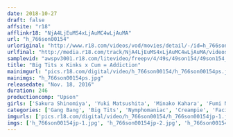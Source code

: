 ```yaml
---
date: 2018-10-27
draft: false
affsite: "r18"
afflinkr18: "NjA4LjEuMS4xLjAuMC4wLjAuMA"
url: "h_766son00154"
urloriginal: "http://www.r18.com/videos/vod/movies/detail/-/id=h_766son00154"
urlfinal: "http://media.r18.com/track/NjA4LjEuMS4xLjAuMC4wLjAuMA/videos/vod/movies/detail/-/id=h_766son00154"
samplevid: "awspv3001.r18.com/litevideo/freepv/4/49s/49son154/49son154_dmb_w.mp4"
title: "Big Tits x Kinks x Cum = Addiction"
mainimgurl: "pics.r18.com/digital/video/h_766son00154/h_766son00154ps.jpg"
mainimgs: "h_766son00154ps.jpg"
releasedate: "Nov. 18, 2016"
duration: 246
productioncomp: "Upson"
girls: ['Sakura Shinomiya', 'Yuki Matsushita', 'Minako Kahara', 'Fumi Nagasaki', 'Mayu Kawai', 'Chinami Sakura']
categories: ['Gang Bang', 'Big Tits', 'Nymphomaniac', 'Creampie', 'Facial', 'Breast Milk', 'Over 4 Hours', 'Hi-Def']
imgurls: ['pics.r18.com/digital/video/h_766son00154/h_766son00154jp-1.jpg', 'pics.r18.com/digital/video/h_766son00154/h_766son00154jp-2.jpg', 'pics.r18.com/digital/video/h_766son00154/h_766son00154jp-3.jpg', 'pics.r18.com/digital/video/h_766son00154/h_766son00154jp-4.jpg', 'pics.r18.com/digital/video/h_766son00154/h_766son00154jp-5.jpg', 'pics.r18.com/digital/video/h_766son00154/h_766son00154jp-6.jpg', 'pics.r18.com/digital/video/h_766son00154/h_766son00154jp-7.jpg', 'pics.r18.com/digital/video/h_766son00154/h_766son00154jp-8.jpg', 'pics.r18.com/digital/video/h_766son00154/h_766son00154jp-9.jpg', 'pics.r18.com/digital/video/h_766son00154/h_766son00154jp-10.jpg', 'pics.r18.com/digital/video/h_766son00154/h_766son00154jp-11.jpg', 'pics.r18.com/digital/video/h_766son00154/h_766son00154jp-12.jpg', 'pics.r18.com/digital/video/h_766son00154/h_766son00154jp-13.jpg', 'pics.r18.com/digital/video/h_766son00154/h_766son00154jp-14.jpg', 'pics.r18.com/digital/video/h_766son00154/h_766son00154jp-15.jpg', 'pics.r18.com/digital/video/h_766son00154/h_766son00154jp-16.jpg', 'pics.r18.com/digital/video/h_766son00154/h_766son00154jp-17.jpg', 'pics.r18.com/digital/video/h_766son00154/h_766son00154jp-18.jpg', 'pics.r18.com/digital/video/h_766son00154/h_766son00154jp-19.jpg', 'pics.r18.com/digital/video/h_766son00154/h_766son00154jp-20.jpg']
imgs: ['h_766son00154jp-1.jpg', 'h_766son00154jp-2.jpg', 'h_766son00154jp-3.jpg', 'h_766son00154jp-4.jpg', 'h_766son00154jp-5.jpg', 'h_766son00154jp-6.jpg', 'h_766son00154jp-7.jpg', 'h_766son00154jp-8.jpg', 'h_766son00154jp-9.jpg', 'h_766son00154jp-10.jpg', 'h_766son00154jp-11.jpg', 'h_766son00154jp-12.jpg', 'h_766son00154jp-13.jpg', 'h_766son00154jp-14.jpg', 'h_766son00154jp-15.jpg', 'h_766son00154jp-16.jpg', 'h_766son00154jp-17.jpg', 'h_766son00154jp-18.jpg', 'h_766son00154jp-19.jpg', 'h_766son00154jp-20.jpg']
---
```

